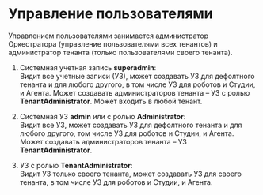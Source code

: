 # Управление пользователями

Управлением пользователями занимается администратор Оркестратора (управление пользователями всех тенантов) и администратор тенанта (только пользователями своего тенанта).

1) Системная учетная запись **superadmin**:   
Видит все учетные записи (УЗ), может создавать УЗ для дефолтного тенанта и для любого другого, в том числе УЗ для роботов и Студии, и Агента. 
Может создавать администраторов тенанта – УЗ с ролью **TenantAdministrator**. Может входить в любой тенант.

2) Системная УЗ **admin** или с ролью **Administrator**:   
Видит все УЗ, может создавать УЗ для дефолтного тенанта и для любого другого, том числе УЗ для роботов и Студии, и Агента. 
Может создавать администраторов тенанта – УЗ **TenantAdministrator**.

3) УЗ с ролью **TenantAdministrator**:  
Видит УЗ только своего тенанта, может создавать УЗ для своего тенанта, в том числе УЗ для роботов и Студии, и Агента.
